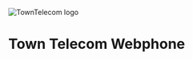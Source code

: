 ![TownTelecom logo](https://pbs.twimg.com/profile_images/753388670519021568/u0yjwI-k_400x400.jpg)

# Town Telecom Webphone
